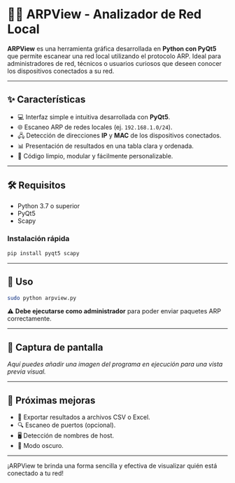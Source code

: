 
# 🕵️‍♂️ ARPView - Analizador de Red Local

**ARPView** es una herramienta gráfica desarrollada en **Python con PyQt5** que permite escanear una red local utilizando el protocolo ARP. Ideal para administradores de red, técnicos o usuarios curiosos que deseen conocer los dispositivos conectados a su red.

---

## ✨ Características

- 💻 Interfaz simple e intuitiva desarrollada con **PyQt5**.
- 🌐 Escaneo ARP de redes locales (ej. `192.168.1.0/24`).
- 🖧 Detección de direcciones **IP** y **MAC** de los dispositivos conectados.
- 📊 Presentación de resultados en una tabla clara y ordenada.
- 🧼 Código limpio, modular y fácilmente personalizable.

---

## 🛠 Requisitos

- Python 3.7 o superior
- PyQt5
- Scapy

### Instalación rápida

```bash
pip install pyqt5 scapy
```

---

## 🚀 Uso

```bash
sudo python arpview.py
```

⚠️ **Debe ejecutarse como administrador** para poder enviar paquetes ARP correctamente.

---

## 📸 Captura de pantalla

*Aquí puedes añadir una imagen del programa en ejecución para una vista previa visual.*

---

## 🧩 Próximas mejoras

- 📁 Exportar resultados a archivos CSV o Excel.
- 🔍 Escaneo de puertos (opcional).
- 🖥️ Detección de nombres de host.
- 🌙 Modo oscuro.

---

¡ARPView te brinda una forma sencilla y efectiva de visualizar quién está conectado a tu red!
